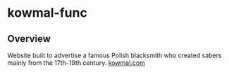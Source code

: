 # kowmal-func

## Overview
Website built to advertise a famous Polish blacksmith who created sabers mainly from the 17th-19th century.
[kowmal.com](https://www.kowmal.com)
